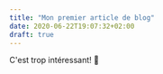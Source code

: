 ```yaml
---
title: "Mon premier article de blog"
date: 2020-06-22T19:07:32+02:00
draft: true
---
```


C'est trop intéressant! 🤩